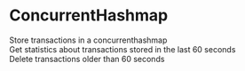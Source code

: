 # ConcurrentHashmap
Store transactions in a concurrenthashmap<br>
Get statistics about transactions stored in the last 60 seconds<br>
Delete transactions older than 60 seconds <br>